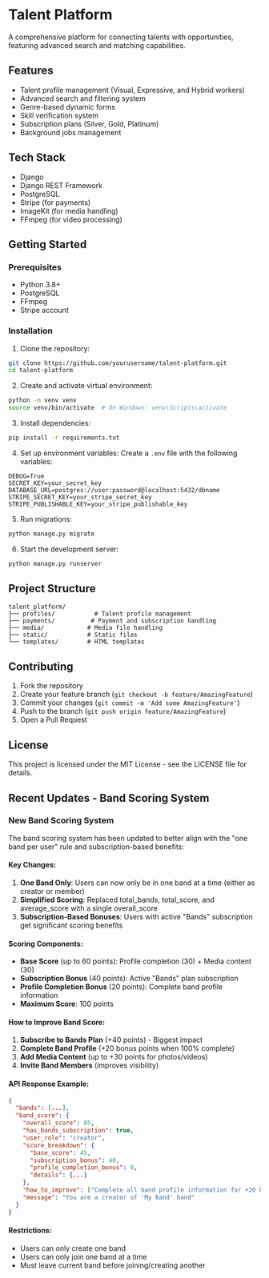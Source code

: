 # Talent Platform

A comprehensive platform for connecting talents with opportunities, featuring advanced search and matching capabilities.

## Features

- Talent profile management (Visual, Expressive, and Hybrid workers)
- Advanced search and filtering system
- Genre-based dynamic forms
- Skill verification system
- Subscription plans (Silver, Gold, Platinum)
- Background jobs management

## Tech Stack

- Django
- Django REST Framework
- PostgreSQL
- Stripe (for payments)
- ImageKit (for media handling)
- FFmpeg (for video processing)

## Getting Started

### Prerequisites

- Python 3.8+
- PostgreSQL
- FFmpeg
- Stripe account

### Installation

1. Clone the repository:
```bash
git clone https://github.com/yourusername/talent-platform.git
cd talent-platform
```

2. Create and activate virtual environment:
```bash
python -m venv venv
source venv/bin/activate  # On Windows: venv\Scripts\activate
```

3. Install dependencies:
```bash
pip install -r requirements.txt
```

4. Set up environment variables:
Create a `.env` file with the following variables:
```
DEBUG=True
SECRET_KEY=your_secret_key
DATABASE_URL=postgres://user:password@localhost:5432/dbname
STRIPE_SECRET_KEY=your_stripe_secret_key
STRIPE_PUBLISHABLE_KEY=your_stripe_publishable_key
```

5. Run migrations:
```bash
python manage.py migrate
```

6. Start the development server:
```bash
python manage.py runserver
```

## Project Structure

```
talent_platform/
├── profiles/           # Talent profile management
├── payments/          # Payment and subscription handling
├── media/            # Media file handling
├── static/           # Static files
└── templates/        # HTML templates
```

## Contributing

1. Fork the repository
2. Create your feature branch (`git checkout -b feature/AmazingFeature`)
3. Commit your changes (`git commit -m 'Add some AmazingFeature'`)
4. Push to the branch (`git push origin feature/AmazingFeature`)
5. Open a Pull Request

## License

This project is licensed under the MIT License - see the LICENSE file for details.

## Recent Updates - Band Scoring System

### New Band Scoring System
The band scoring system has been updated to better align with the "one band per user" rule and subscription-based benefits:

#### Key Changes:
1. **One Band Only**: Users can now only be in one band at a time (either as creator or member)
2. **Simplified Scoring**: Replaced total_bands, total_score, and average_score with a single overall_score
3. **Subscription-Based Bonuses**: Users with active "Bands" subscription get significant scoring benefits

#### Scoring Components:
- **Base Score** (up to 60 points): Profile completion (30) + Media content (30)
- **Subscription Bonus** (40 points): Active "Bands" plan subscription
- **Profile Completion Bonus** (20 points): Complete band profile information
- **Maximum Score**: 100 points

#### How to Improve Band Score:
1. **Subscribe to Bands Plan** (+40 points) - Biggest impact
2. **Complete Band Profile** (+20 bonus points when 100% complete)
3. **Add Media Content** (up to +30 points for photos/videos)
4. **Invite Band Members** (improves visibility)

#### API Response Example:
```json
{
  "bands": [...],
  "band_score": {
    "overall_score": 85,
    "has_bands_subscription": true,
    "user_role": "creator",
    "score_breakdown": {
      "base_score": 45,
      "subscription_bonus": 40,
      "profile_completion_bonus": 0,
      "details": {...}
    },
    "how_to_improve": ["Complete all band profile information for +20 bonus points"],
    "message": "You are a creator of 'My Band' band"
  }
}
```

#### Restrictions:
- Users can only create one band
- Users can only join one band at a time
- Must leave current band before joining/creating another 